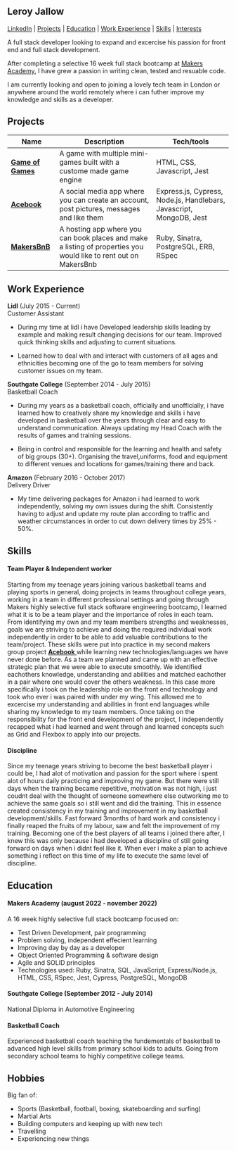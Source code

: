 ## Leroy Jallow

[LinkedIn](https://www.linkedin.com/in/leroy-jallow-06546a215/) | [Projects](#projects) |  [Education](#education) | [Work Experience](#work-experience) | [Skills](#skills) | [Interests](#interests)

A full stack developer looking to expand and excercise his passion for front end and full stack development.

After completing a selective 16 week full stack bootcamp at [Makers Academy](https://github.com/makersacademy), I have grew a passion in writing clean, tested and resuable code.

I am currently looking and open to joining a lovely tech team in London or anywhere around the world remotely where i can futher improve my knowledge and skills as a developer.


## Projects

| Name                         | Description       | Tech/tools        |
| ---------------------------- | ----------------- | ----------------- |
| [**Game of Games**](https://github.com/LeroyHJ/game-of-games) | A game with multiple mini-games built with a custome made game engine | HTML, CSS, Javascript, Jest |
| [ **Acebook** ](https://github.com/LeroyHJ/acebook)| A social media app where you can create an account, post pictures, messages and like them | Express.js, Cypress, Node.js, Handlebars, Javascript, MongoDB, Jest|
| [ **MakersBnB** ](https://github.com/iniffur/makersbnb-ruby-seed) | A hosting app where you can book places and make a listing of properties you would like to rent out on MakersBnb| Ruby, Sinatra, PostgreSQL, ERB, RSpec |


## Work Experience

**Lidl** (July 2015 - Current)  
Customer Assistant

- During my time at lidl i have Developed leadership skills leading by example and making result changing decisions for our team. Improved quick thinking skills and adjusting to current situations.

- Learned how to deal with and interact with customers of all ages and ethnicities becoming one of the go to team members for solving customer issues on my team.

**Southgate College** (September 2014 - July 2015)  
Basketball Coach

- During my years as a basketball coach, officially and unofficially, i have learned how to creatively share my knowledge and skills i have developed in basketball over the years through clear and easy to understand communication. Always updating my Head Coach with the results of games and training sessions.

- Being in control and responsible for the learning and health and safety of big groups (30+). Organising the travel,uniforms, food and equipment to different venues and locations for games/training there and back. 

**Amazon** (February 2016 - October 2017)  
Delivery Driver

- My time delivering packages for Amazon i had learned to work independently, solving my own issues during the shift. Consistently having to adjust and update my route plan according to traffic and weather circumstances in order to cut down delivery times by 25% - 50%.


## Skills

#### Team Player & Independent worker

Starting from my teenage years joining various basketball teams and playing sports in general, doing projects in teams throughout college years, working in a team in different professional settings and going through Makers highly selective full stack software engineering bootcamp, I learned what it is to be a team player and the importance of roles in each team. From identifying my own and my team members strengths and weaknesses, goals we are striving to achieve and doing the required individual work independently in order to be able to add valuable contributions to the team/project. These skills were put into practice in my second makers group project [ **Acebook** ](https://github.com/LeroyHJ/acebook) while learning new technologies/languages we have never done before. As a team we planned and came up with an effective strategic plan that we were able to execute smoothly. We identified eachothers knowledge, understanding and abilities and matched eachother in a pair where one would cover the others weakness. In this case more specifically i took on the leadership role on the front end technology and took who ever i was paired with under my wing. This allowed me to excercise my understanding and abilities in front end languages while sharing my knowledge to my team members. Once taking on the responsibility for the front end development of the project, I independently recapped what i had learned and went through and learned concepts such as Grid and Flexbox to apply into our projects.

#### Discipline

Since my teenage years striving to become the best basketball player i could be, I had alot of motivation and passion for the sport where i spent alot of hours daily practicing and improving my game. But there were still days when the training became repetitive, motivation was not high, i just coudnt deal with the thought of someone somewhere else outworking me to achieve the same goals so i still went and did the training. This in essence created consistency in my training and improvement in my basketball development/skills. Fast forward 3months of hard work and consistency i finally reaped the fruits of my labour, saw and felt the improvement of my training. Becoming one of the best players of all teams i joined there after, I knew this was only because i had developed a discipline of still going forward on days when i didnt feel like it. When ever i make a plan to achieve something i reflect on this time of my life to execute the same level of discipline.



## Education

#### Makers Academy (august 2022 - november 2022)

A 16 week highly selective full stack bootcamp focused on:

- Test Driven Development, pair programming
- Problem solving, independent effecient learning
- Improving day by day as a developer
- Object Oriented Programming & software design
- Agile and SOLID principles
- Technologies used: Ruby, Sinatra, SQL, JavaScript, Express/Node.js, HTML, CSS, RSpec, Jest, Cypress, PostgreSQL, MongoDB

#### Southgate College (September 2012 - July 2014)

National Diploma in Automotive Engineering

#### Basketball Coach

Experienced basketball coach teaching the fundementals of basketball to advanced high level skills from primary school kids to adults. Going from secondary school teams to highly competitive college teams.

## Hobbies

Big fan of:

- Sports (Basketball, football, boxing, skateboarding and surfing)
- Martial Arts
- Building computers and keeping up with new tech
- Travelling
- Experiencing new things
